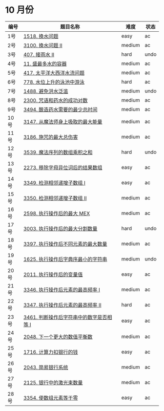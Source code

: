 # 10 月份

**编号**|**题目名称**|**难度**|**状态**
--------|------------|--------|--------
1号|[1518. 换水问题](./第1题%201518.%20换水问题)|easy|ac
2号|[3100. 换水问题 II](./第2题%203100.%20换水问题%20II)|medium|ac
3号|[407. 接雨水 II](./第3题%20407.%20接雨水%20II)|hard|undo
4号|[11. 盛最多水的容器](./第4题%2011.%20盛最多水的容器)|medium|ac
5号|[417. 太平洋大西洋水流问题](./第5题%20417.%20太平洋大西洋水流问题)|medium|ac
6号|[778. 水位上升的泳池中游泳](./第6题%20778.%20水位上升的泳池中游泳)|hard|ac
7号|[1488. 避免洪水泛滥](./第7题%201488.%20避免洪水泛滥)|medium|undo
8号|[2300. 咒语和药水的成功对数](./第8题%202300.%20咒语和药水的成功对数)|medium|ac
9号|[3494. 酿造药水需要的最少总时间](./第9题%203494.%20酿造药水需要的最少总时间)|medium|ac
10号|[3147. 从魔法师身上吸取的最大能量](./第10题%203147.%20从魔法师身上吸取的最大能量)|medium|ac
11号|[3186. 施咒的最大总伤害](./第11题%203186.%20施咒的最大总伤害)|medium|ac
12号|[3539. 魔法序列的数组乘积之和](./第12题%203539.%20魔法序列的数组乘积之和)|hard|undo
13号|[2273. 移除字母异位词后的结果数组](./第13题%202273.%20移除字母异位词后的结果数组)|easy|ac
14号|[3349. 检测相邻递增子数组 I](./第14题%203349.%20检测相邻递增子数组%20I)|easy|ac
15号|[3350. 检测相邻递增子数组 II](./第15题%203350.%20检测相邻递增子数组%20II)|medium|ac
16号|[2598. 执行操作后的最大 MEX](./第16题%202598.%20执行操作后的最大%20MEX)|medium|ac
17号|[3003. 执行操作后的最大分割数量](./第17题%203003.%20执行操作后的最大分割数量)|hard|undo
18号|[3397. 执行操作后不同元素的最大数量](./第18题%203397.%20执行操作后不同元素的最大数量)|medium|ac
19号|[1625. 执行操作后字典序最小的字符串](./第19题%201625.%20执行操作后字典序最小的字符串)|medium|undo
20号|[2011. 执行操作后的变量值](./第20题%202011.%20执行操作后的变量值)|easy|ac
21号|[3346. 执行操作后元素的最高频率 I](./第21题%203346.%20执行操作后元素的最高频率%20I)|medium|ac
22号|[3347. 执行操作后元素的最高频率 II](./第22题%203347.%20执行操作后元素的最高频率%20II)|hard|ac
23号|[3461. 判断操作后字符串中的数字是否相等 I](./第23题%203461.%20判断操作后字符串中的数字是否相等%20I)|easy|ac
24号|[2048. 下一个更大的数值平衡数](./第24题%202048.%20下一个更大的数值平衡数)|medium|ac
25号|[1716. 计算力扣银行的钱](./第25题%201716.%20计算力扣银行的钱)|easy|ac
26号|[2043. 简易银行系统](./第26题%202043.%20简易银行系统)|medium|ac
27号|[2125. 银行中的激光束数量](./第27题%202125.%20银行中的激光束数量)|medium|ac
28号|[3354. 使数组元素等于零](./第28题%203354.%20使数组元素等于零)|easy|ac
